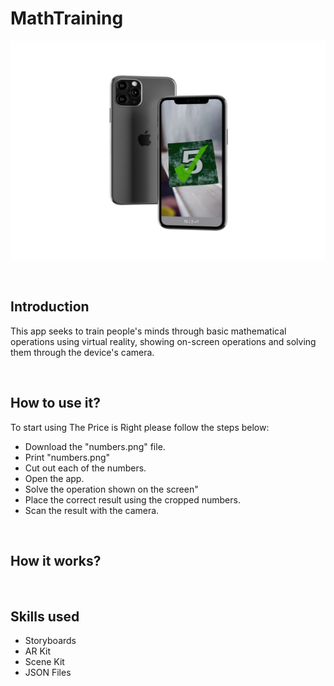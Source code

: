 # MathTraining
<p align="center">
  <img src="/images/maths.jpg" height="350" width="650"/>
</p>
<br/>
<h2>Introduction</h2> 
<p>  This app seeks to train people's minds through basic mathematical operations using virtual reality, showing on-screen operations and solving them through the device's camera.</p>
<br/>
<h2>How to use it?</h2> 
<p>To start using The Price is Right please follow the steps below:</p>
<ul>
  <li>Download the "numbers.png" file.</li>
  <li>Print "numbers.png"</li>
  <li>Cut out each of the numbers.</li>
  <li>Open the app.</li>
  <li>Solve the operation shown on the screen"</li>
  <li>Place the correct result using the cropped numbers.</li>
  <li>Scan the result with the camera.</li>
</ul>
<br/>
<h2>How it works?</h2>
<p></p>
<br/>
<h2>Skills used</h2> 
<ul>
  <li>Storyboards</li>
  <li>AR Kit</li>
  <li>Scene Kit</li>
  <li>JSON Files</li>
</ul>
